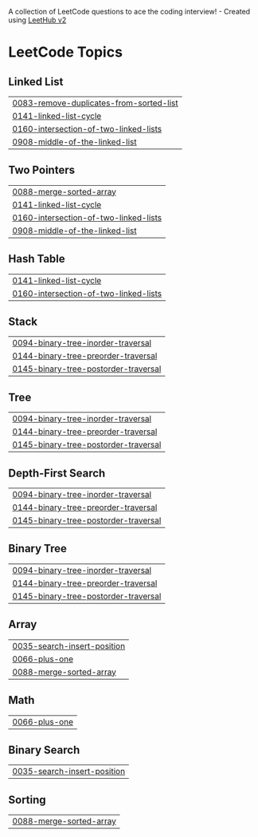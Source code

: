 A collection of LeetCode questions to ace the coding interview! - Created using [LeetHub v2](https://github.com/arunbhardwaj/LeetHub-2.0)
<!---LeetCode Topics Start-->
# LeetCode Topics
## Linked List
|  |
| ------- |
| [0083-remove-duplicates-from-sorted-list](https://github.com/jainrishabh23/-CrackYourPlacement/tree/master/0083-remove-duplicates-from-sorted-list) |
| [0141-linked-list-cycle](https://github.com/jainrishabh23/-CrackYourPlacement/tree/master/0141-linked-list-cycle) |
| [0160-intersection-of-two-linked-lists](https://github.com/jainrishabh23/-CrackYourPlacement/tree/master/0160-intersection-of-two-linked-lists) |
| [0908-middle-of-the-linked-list](https://github.com/jainrishabh23/-CrackYourPlacement/tree/master/0908-middle-of-the-linked-list) |
## Two Pointers
|  |
| ------- |
| [0088-merge-sorted-array](https://github.com/jainrishabh23/-CrackYourPlacement/tree/master/0088-merge-sorted-array) |
| [0141-linked-list-cycle](https://github.com/jainrishabh23/-CrackYourPlacement/tree/master/0141-linked-list-cycle) |
| [0160-intersection-of-two-linked-lists](https://github.com/jainrishabh23/-CrackYourPlacement/tree/master/0160-intersection-of-two-linked-lists) |
| [0908-middle-of-the-linked-list](https://github.com/jainrishabh23/-CrackYourPlacement/tree/master/0908-middle-of-the-linked-list) |
## Hash Table
|  |
| ------- |
| [0141-linked-list-cycle](https://github.com/jainrishabh23/-CrackYourPlacement/tree/master/0141-linked-list-cycle) |
| [0160-intersection-of-two-linked-lists](https://github.com/jainrishabh23/-CrackYourPlacement/tree/master/0160-intersection-of-two-linked-lists) |
## Stack
|  |
| ------- |
| [0094-binary-tree-inorder-traversal](https://github.com/jainrishabh23/-CrackYourPlacement/tree/master/0094-binary-tree-inorder-traversal) |
| [0144-binary-tree-preorder-traversal](https://github.com/jainrishabh23/-CrackYourPlacement/tree/master/0144-binary-tree-preorder-traversal) |
| [0145-binary-tree-postorder-traversal](https://github.com/jainrishabh23/-CrackYourPlacement/tree/master/0145-binary-tree-postorder-traversal) |
## Tree
|  |
| ------- |
| [0094-binary-tree-inorder-traversal](https://github.com/jainrishabh23/-CrackYourPlacement/tree/master/0094-binary-tree-inorder-traversal) |
| [0144-binary-tree-preorder-traversal](https://github.com/jainrishabh23/-CrackYourPlacement/tree/master/0144-binary-tree-preorder-traversal) |
| [0145-binary-tree-postorder-traversal](https://github.com/jainrishabh23/-CrackYourPlacement/tree/master/0145-binary-tree-postorder-traversal) |
## Depth-First Search
|  |
| ------- |
| [0094-binary-tree-inorder-traversal](https://github.com/jainrishabh23/-CrackYourPlacement/tree/master/0094-binary-tree-inorder-traversal) |
| [0144-binary-tree-preorder-traversal](https://github.com/jainrishabh23/-CrackYourPlacement/tree/master/0144-binary-tree-preorder-traversal) |
| [0145-binary-tree-postorder-traversal](https://github.com/jainrishabh23/-CrackYourPlacement/tree/master/0145-binary-tree-postorder-traversal) |
## Binary Tree
|  |
| ------- |
| [0094-binary-tree-inorder-traversal](https://github.com/jainrishabh23/-CrackYourPlacement/tree/master/0094-binary-tree-inorder-traversal) |
| [0144-binary-tree-preorder-traversal](https://github.com/jainrishabh23/-CrackYourPlacement/tree/master/0144-binary-tree-preorder-traversal) |
| [0145-binary-tree-postorder-traversal](https://github.com/jainrishabh23/-CrackYourPlacement/tree/master/0145-binary-tree-postorder-traversal) |
## Array
|  |
| ------- |
| [0035-search-insert-position](https://github.com/jainrishabh23/-CrackYourPlacement/tree/master/0035-search-insert-position) |
| [0066-plus-one](https://github.com/jainrishabh23/-CrackYourPlacement/tree/master/0066-plus-one) |
| [0088-merge-sorted-array](https://github.com/jainrishabh23/-CrackYourPlacement/tree/master/0088-merge-sorted-array) |
## Math
|  |
| ------- |
| [0066-plus-one](https://github.com/jainrishabh23/-CrackYourPlacement/tree/master/0066-plus-one) |
## Binary Search
|  |
| ------- |
| [0035-search-insert-position](https://github.com/jainrishabh23/-CrackYourPlacement/tree/master/0035-search-insert-position) |
## Sorting
|  |
| ------- |
| [0088-merge-sorted-array](https://github.com/jainrishabh23/-CrackYourPlacement/tree/master/0088-merge-sorted-array) |
<!---LeetCode Topics End-->